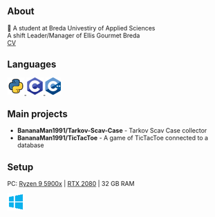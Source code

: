 ## About
🏫 A student at Breda Univestiry of Applied Sciences<br>
A shift Leader/Manager of Ellis Gourmet Breda<br>
<a href="https://github.com/BananaMan1991/BananaMan1991/blob/main/ASSETS/CV_Frane_Ninic_3.25.pdf">CV
</a>

## Languages
<a href="https://www.python.org/">
    <img src="https://github.com/sh0tzz/sh0tzz/blob/main/assets/python_icon_40x40.png?raw=true"/>
</a>
<a href="https://sourceforge.net/projects/mingw/">
    <img src="https://github.com/sh0tzz/sh0tzz/blob/main/assets/c_icon_40x40.png?raw=true"/>
</a>
<a href="https://en.wikipedia.org/wiki/C%2B%2B">
    <img src="https://github.com/BananaMan1991/BananaMan1991/blob/main/ASSETS/C++.png?raw=true"/>
</a>

## Main projects
- **BananaMan1991/Tarkov-Scav-Case** - Tarkov Scav Case collector
- **BananaMan1991/TicTacToe** - A game of TicTacToe connected to a database

## Setup
PC: [Ryzen 9 5900x](https://www.amd.com/en/products/cpu/amd-ryzen-9-5900x) |
 [RTX 2080](https://www.nvidia.com/en-me/geforce/graphics-cards/rtx-2080/) |
 32 GB RAM
 
 <a href="https://www.microsoft.com/en-us/software-download/windows10ISO">
  <img src="https://github.com/sh0tzz/sh0tzz/blob/main/assets/win10_logo_40x40.png?raw=true">
</a>
